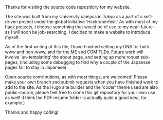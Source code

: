 Thanks for visiting the source code repositiory for my website.

The site was built from my University campus in Tokyo as a part of a self-driven project under the global initiative 'Hacktoberfest.'
As with most of my hack projects, I  choose something that would be of use to my near-future - as I will soon be job-searching, I decided to make a website to introduce myself.

As of the first writing of this file, I have finished setting my DNS for both www and non-www, and for the ME and COM TLDs.
Future work will involve 'un-templating' the about page, and setting up more robust sub-pages, (including some debugging to find why a couple of the Japanese pages fail to stay in Japanese).

Open-source contributions, as with most things, are welcomed! Please make your own branch and submit requests when you have finished work to add to the site.
As the Hugo site builder and the 'coder' theme used are also public-source, please feel free to clone this git repository for your own use as well!
(I think the PDF resume folder is actually quite a good idea, for example.)

Thanks and happy coding!

